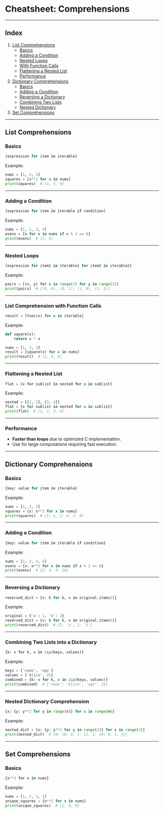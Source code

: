 # **Cheatsheet: Comprehensions**

---

## **Index**
1. [List Comprehensions](#list-comprehensions)
   - [Basics](#basics-list-comprehensions)
   - [Adding a Condition](#adding-a-condition-list-comprehensions)
   - [Nested Loops](#nested-loops-list-comprehensions)
   - [With Function Calls](#list-comprehension-with-function-calls)
   - [Flattening a Nested List](#flattening-a-nested-list)
   - [Performance](#performance-list-comprehensions)
2. [Dictionary Comprehensions](#dictionary-comprehensions)
   - [Basics](#basics-dictionary-comprehensions)
   - [Adding a Condition](#adding-a-condition-dictionary-comprehensions)
   - [Reversing a Dictionary](#reversing-a-dictionary)
   - [Combining Two Lists](#combining-two-lists-into-a-dictionary)
   - [Nested Dictionary](#nested-dictionary-comprehension)
3. [Set Comprehensions](#set-comprehensions)

---

## **List Comprehensions**

### **Basics** <a id="basics-list-comprehensions"></a>
```python
[expression for item in iterable]
```
Example:
```python
nums = [1, 2, 3]
squares = [x**2 for x in nums]
print(squares)  # [1, 4, 9]
```

---

### **Adding a Condition** <a id="adding-a-condition-list-comprehensions"></a>
```python
[expression for item in iterable if condition]
```
Example:
```python
nums = [1, 2, 3, 4]
evens = [x for x in nums if x % 2 == 0]
print(evens)  # [2, 4]
```

---

### **Nested Loops** <a id="nested-loops-list-comprehensions"></a>
```python
[expression for item1 in iterable1 for item2 in iterable2]
```
Example:
```python
pairs = [(x, y) for x in range(2) for y in range(2)]
print(pairs)  # [(0, 0), (0, 1), (1, 0), (1, 1)]
```

---

### **List Comprehension with Function Calls** <a id="list-comprehension-with-function-calls"></a>
```python
result = [func(x) for x in iterable]
```
Example:
```python
def square(x):
    return x * x

nums = [1, 2, 3]
result = [square(x) for x in nums]
print(result)  # [1, 4, 9]
```

---

### **Flattening a Nested List** <a id="flattening-a-nested-list"></a>
```python
flat = [x for sublist in nested for x in sublist]
```
Example:
```python
nested = [[1, 2], [3, 4]]
flat = [x for sublist in nested for x in sublist]
print(flat)  # [1, 2, 3, 4]
```

---

### **Performance** <a id="performance-list-comprehensions"></a>
- **Faster than loops** due to optimized C implementation.
- Use for large computations requiring fast execution.

---

## **Dictionary Comprehensions**

### **Basics** <a id="basics-dictionary-comprehensions"></a>
```python
{key: value for item in iterable}
```
Example:
```python
nums = [1, 2, 3]
squares = {x: x**2 for x in nums}
print(squares)  # {1: 1, 2: 4, 3: 9}
```

---

### **Adding a Condition** <a id="adding-a-condition-dictionary-comprehensions"></a>
```python
{key: value for item in iterable if condition}
```
Example:
```python
nums = [1, 2, 3, 4]
evens = {x: x**2 for x in nums if x % 2 == 0}
print(evens)  # {2: 4, 4: 16}
```

---

### **Reversing a Dictionary** <a id="reversing-a-dictionary"></a>
```python
reversed_dict = {v: k for k, v in original.items()}
```
Example:
```python
original = {'a': 1, 'b': 2}
reversed_dict = {v: k for k, v in original.items()}
print(reversed_dict)  # {1: 'a', 2: 'b'}
```

---

### **Combining Two Lists into a Dictionary** <a id="combining-two-lists-into-a-dictionary"></a>
```python
{k: v for k, v in zip(keys, values)}
```
Example:
```python
keys = ['name', 'age']
values = ['Alice', 25]
combined = {k: v for k, v in zip(keys, values)}
print(combined)  # {'name': 'Alice', 'age': 25}
```

---

### **Nested Dictionary Comprehension** <a id="nested-dictionary-comprehension"></a>
```python
{x: {y: y**2 for y in range(n)} for x in range(m)}
```
Example:
```python
nested_dict = {x: {y: y**2 for y in range(2)} for x in range(2)}
print(nested_dict)  # {0: {0: 0, 1: 1}, 1: {0: 0, 1: 1}}
```

---

## **Set Comprehensions**

### **Basics** <a id="set-comprehensions"></a>
```python
{x**2 for x in nums}
```
Example:
```python
nums = [1, 2, 3, 1]
unique_squares = {x**2 for x in nums}
print(unique_squares)  # {1, 4, 9}
```

